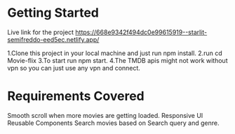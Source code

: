 # Getting Started 
Live link for the project 
https://668e9342f494dc0e99615919--starlit-semifreddo-eed5ec.netlify.app/

1.Clone this project in your local machine and just run npm install.
2.run cd Movie-flix
3.To start run npm start.
4.The TMDB apis might not work without vpn so you can just use any vpn and connect.

# Requirements Covered
Smooth scroll when more movies are getting loaded.
Responsive UI
Reusable Components
Search movies based on Search query and genre.





